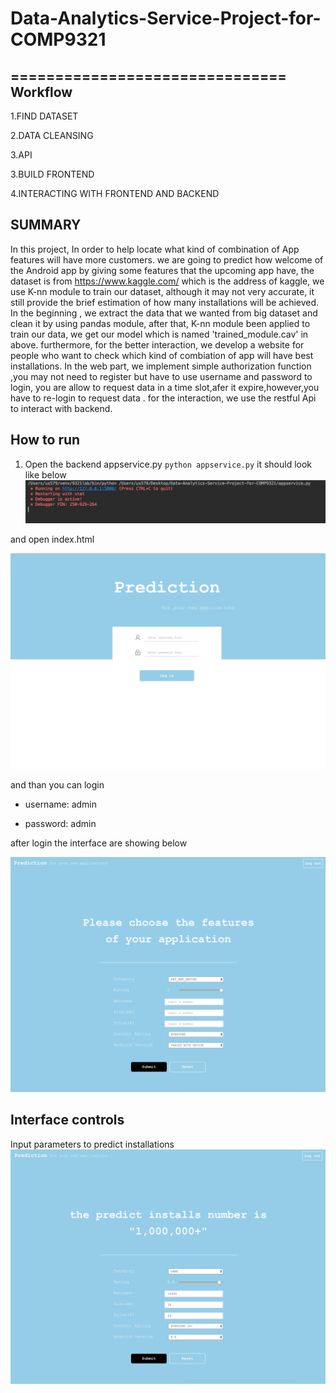 
# Data-Analytics-Service-Project-for-COMP9321
===============================
Workflow
-----------
1.FIND DATASET

2.DATA CLEANSING

3.API

3.BUILD FRONTEND

4.INTERACTING WITH FRONTEND AND BACKEND

SUMMARY
-----------
In this project, 
In order to help locate what kind of combination of App features will have more customers. 
we are going to predict how welcome of the Android app by giving some features that the upcoming app have,
the dataset is from https://www.kaggle.com/ which is the address of kaggle, we use K-nn module to train our dataset, although it may not very accurate, it still provide the brief estimation of how many installations will be achieved. 
In the beginning , we extract the data that we wanted from big dataset and clean it by using pandas module, after that, K-nn module been applied to train our data, we get our model which is named 'trained_module.cav' in above.
furthermore, for the better interaction, we develop a website for people who want to check which kind of combiation of app will have best installations.
In the web part, we implement simple authorization function ,you may not need to register but have to use username and password to login, you are allow to request data in a time slot,afer it expire,however,you have to re-login to request data .
for the interaction, we use the restful Api to interact with backend.

How to run
-----------
1. Open the backend appservice.py `python appservice.py`
it should look like below
![image text](https://github.com/US579/Data-Analytics-Service-Project-for-COMP9321/blob/master/image/1.png) 

and open index.html

![image text](https://github.com/US579/Data-Analytics-Service-Project-for-COMP9321/blob/master/image/2.png) 

and than you can login 

* username: admin

* password: admin

after login the interface are showing below

![image text](https://github.com/US579/Data-Analytics-Service-Project-for-COMP9321/blob/master/image/3.png) 

  
Interface controls
-------------------
 Input parameters to predict installations
![image text](https://github.com/US579/Data-Analytics-Service-Project-for-COMP9321/blob/master/image/4.png) 



